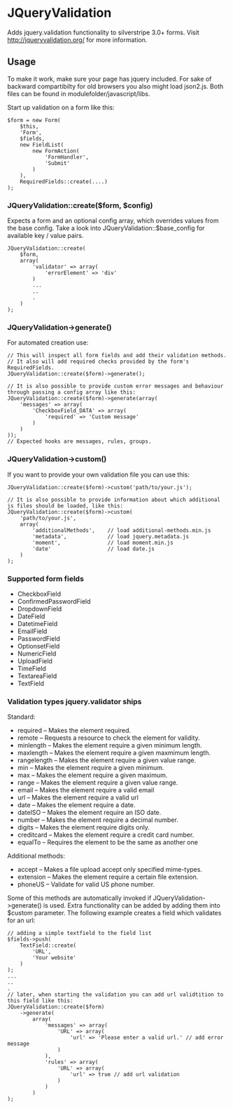# JQueryValidation

Adds jquery.validation functionality to silverstripe 3.0+ forms.
Visit http://jqueryvalidation.org/ for more information.

## Usage
To make it work, make sure your page has jquery included. For sake of backward compartibilty for old browsers you also might load json2.js.
Both files can be found in modulefolder/javascript/libs.

Start up validation on a form like this:

	$form = new Form(
		$this,
		'Form',
		$fields,
		new FieldList(
			new FormAction(
				'FormHandler',
				'Submit'
			)
		),
		RequiredFields::create(....)
	);

### JQueryValidation::create($form, $config)
Expects a form and an optional config array, which overrides values from the base config. Take a look into
JQueryValidation::$base_config for available key / value pairs.

	JQueryValidation::create(
		$form,
		array(
			'validator' => array(
				'errorElement' => 'div'
			)
			...
			..
			.
		)
	);

### JQueryValidation->generate()
For automated creation use:

	// This will inspect all form fields and add their validation methods.
	// It also will add required checks provided by the form's RequiredFields.
	JQueryValidation::create($form)->generate();

	// It is also possible to provide custom error messages and behaviour through passing a config array like this:
	JQueryValidation::create($form)->generate(array(
		'messages' => array(
			'CheckboxField_DATA' => array(
				'required' => 'Custom message'
			)
		)
	));
	// Expected hooks are messages, rules, groups.

### JQueryValidation->custom()
If you want to provide your own validation file you can use this:

	JQueryValidation::create($form)->custom('path/to/your.js');

	// It is also possible to provide information about which additional js files should be loaded, like this:
	JQueryValidation::create($form)->custom(
		'path/to/your.js',
		array(
			'additionalMethods',	// load additional-methods.min.js
			'metadata',				// load jquery.metadata.js
			'moment',				// load moment.min.js
			'date'					// load date.js
		)
	);

### Supported form fields

* CheckboxField
* ConfirmedPasswordField
* DropdownField
* DateField
* DatetimeField
* EmailField
* PasswordField
* OptionsetField
* NumericField
* UploadField
* TimeField
* TextareaField
* TextField


### Validation types jquery.validator ships

Standard:

* required – Makes the element required.
* remote – Requests a resource to check the element for validity.
* minlength – Makes the element require a given minimum length.
* maxlength – Makes the element require a given maxmimum length.
* rangelength – Makes the element require a given value range.
* min – Makes the element require a given minimum.
* max – Makes the element require a given maximum.
* range – Makes the element require a given value range.
* email – Makes the element require a valid email
* url – Makes the element require a valid url
* date – Makes the element require a date.
* dateISO – Makes the element require an ISO date.
* number – Makes the element require a decimal number.
* digits – Makes the element require digits only.
* creditcard – Makes the element require a credit card number.
* equalTo – Requires the element to be the same as another one

Additional methods:

* accept – Makes a file upload accept only specified mime-types.
* extension – Makes the element require a certain file extension.
* phoneUS – Validate for valid US phone number.


Some of this methods are automatically invoked if JQueryValidation->generate() is used.
Extra functionality can be added by adding them into $custom parameter. The following example creates a
field which validates for an url:

	// adding a simple textfield to the field list
	$fields->push(
		TextField::create(
			'URL',
			'Your website'
		)
	);
	...
	..
	.
	// later, when starting the validation you can add url validtition to this field like this:
	JQueryValidation::create($form)
		->generate(
			array(
				'messages' => array(
					'URL' => array(
						'url' => 'Please enter a valid url.' // add error message
					)
				),
				'rules' => array(
					'URL' => array(
						'url' => true // add url validation
					)
				)
			)
	);

